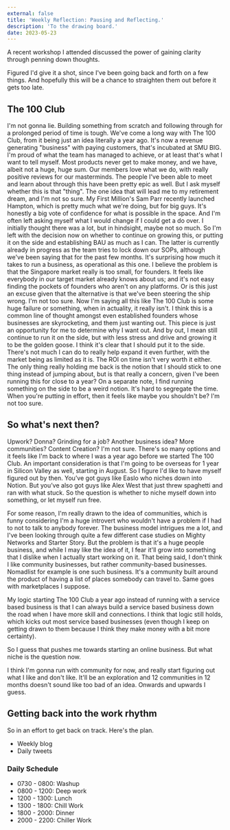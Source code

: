 ```yaml
---
external: false
title: 'Weekly Reflection: Pausing and Reflecting.'
description: 'To the drawing board.'
date: 2023-05-23
---
```


A recent workshop I attended discussed the power of gaining clarity through penning down thoughts.

Figured I'd give it a shot, since I've been going back and forth on a few things. And hopefully this will be a chance to straighten them out before it gets too late.

## The 100 Club

I'm not gonna lie. Building something from scratch and following through for a prolonged period of time is tough. We've come a long way with The 100 Club, from it being just an idea literally a year ago. It's now a revenue generating "business" with paying customers, that's incubated at SMU BIG. I'm proud of what the team has managed to achieve, or at least that's what I want to tell myself. Most products never get to make money, and we have, albeit not a huge, huge sum. Our members love what we do, with really positive reviews for our masterminds. The people I've been able to meet and learn about through this have been pretty epic as well. But I ask myself whether this is that "thing". The one idea that will lead me to my retirement dream, and I'm not so sure. My First Million's Sam Parr recently launched Hampton, which is pretty much what we're doing, but for big guys. It's honestly a big vote of confidence for what is possible in the space. And I'm often left asking myself what I would change if I could get a do over. I initially thought there was a lot, but in hindsight, maybe not so much. So I'm left with the decision now on whether to continue on growing this, or putting it on the side and establishing BAU as much as I can. The latter is currently already in progress as the team tries to lock down our SOPs, although we've been saying that for the past few months. It's surprising how much it takes to run a business, as operational as this one. I believe the problem is that the Singapore market really is too small, for founders. It feels like everybody in our target market already knows about us; and it's not easy finding the pockets of founders who aren't on any platforms. Or is this just an excuse given that the alternative is that we've been steering the ship wrong. I'm not too sure. Now I'm saying all this like The 100 Club is some huge failure or something, when in actuality, it really isn't. I think this is a common line of thought amongst even established founders whose businesses are skyrocketing, and them just wanting out. This piece is just an opportunity for me to determine why I want out. And by out, I mean still continue to run it on the side, but with less stress and drive and growing it to be the golden goose. I think it's clear that I should put it to the side. There's not much I can do to really help expand it even further, with the market being as limited as it is. The ROI on time isn't very worth it either. The only thing really holding me back is the notion that I should stick to one thing instead of jumping about, but is that really a concern, given I've been running this for close to a year? On a separate note, I find running something on the side to be a weird notion. It's hard to segregate the time. When you're putting in effort, then it feels like maybe you shouldn't be? I'm not too sure.

## So what's next then?

Upwork? Donna? Grinding for a job? Another business idea? More communities? Content Creation? I'm not sure. There's so many options and it feels like I'm back to where I was a year ago before we started The 100 Club. An important consideration is that I'm going to be overseas for 1 year in Silicon Valley as well, starting in August. So I figure I'd like to have myself figured out by then. You’ve got guys like Easlo who niches down into Notion. But you’ve also got guys like Alex West that just threw spaghetti and ran with what stuck. So the question is whether to niche myself down into something, or let myself run free.

For some reason, I'm really drawn to the idea of communities, which is funny considering I'm a huge introvert who wouldn't have a problem if I had to not to talk to anybody forever. The business model intrigues me a lot, and I've been looking through quite a few different case studies on Mighty Networks and Starter Story. But the problem is that it's a huge people business, and while I may like the idea of it, I fear it'll grow into something that I dislike when I actually start working on it. That being said, I don't think I like community businesses, but rather community-based businesses. Nomadlist for example is one such business. It's a community built around the product of having a list of places somebody can travel to. Same goes with marketplaces I suppose.

My logic starting The 100 Club a year ago instead of running with a service based business is that I can always build a service based business down the road when I have more skill and connections. I think that logic still holds, which kicks out most service based businesses (even though I keep on getting drawn to them because I think they make money with a bit more certainty).

So I guess that pushes me towards starting an online business. But what niche is the question now.

I think I'm gonna run with community for now, and really start figuring out what I like and don't like. It'll be an exploration and 12 communities in 12 months doesn't sound like too bad of an idea. Onwards and upwards I guess.

## Getting back into the work rhythm

So in an effort to get back on track. Here's the plan.

- Weekly blog
- Daily tweets

### Daily Schedule

- 0730 - 0800: Washup
- 0800 - 1200: Deep work
- 1200 - 1300: Lunch
- 1300 - 1800: Chill Work
- 1800 - 2000: Dinner
- 2000 - 2200: Chiller Work
